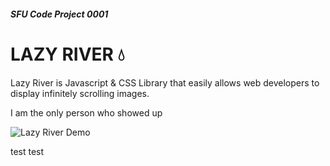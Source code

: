 ##### SFU Code Project 0001
# LAZY RIVER 💧

Lazy River is Javascript & CSS Library that easily allows web developers to display infinitely scrolling images.

I am the only person who showed up

<img src="https://thumbs.gfycat.com/UncommonUnrulyHypsilophodon-size_restricted.gif" alt="Lazy River Demo" width="auto" height="auto">


test test